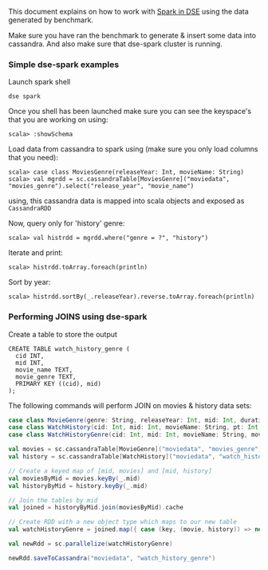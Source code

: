 This document explains on how to work with [Spark in DSE](http://www.datastax.com/documentation/datastax_enterprise/4.5/datastax_enterprise/spark/sparkTOC.html) using the data generated by benchmark.

Make sure you have ran the benchmark to generate & insert some data into cassandra. And also make sure that dse-spark cluster is running.

### Simple dse-spark examples

Launch spark shell

    dse spark

Once you shell has been launched make sure you can see the keyspace's that you are working on using:

    scala> :showSchema

Load data from cassandra to spark using (make sure you only load columns that you need):

    scala> case class MoviesGenre(releaseYear: Int, movieName: String)
    scala> val mgrdd = sc.cassandraTable[MoviesGenre]("moviedata", "movies_genre").select("release_year", "movie_name")

using, this cassandra data is mapped into scala objects and exposed as `CassandraRDD`

Now, query only for 'history' genre:

    scala> val histrdd = mgrdd.where("genre = ?", "history")

Iterate and print:

    scala> histrdd.toArray.foreach(println)

Sort by year:

    scala> histrdd.sortBy(_.releaseYear).reverse.toArray.foreach(println)

### Performing JOINS using dse-spark

Create a table to store the output

    CREATE TABLE watch_history_genre (
      cid INT,
      mid INT,
      movie_name TEXT,
      movie_genre TEXT,
      PRIMARY KEY ((cid), mid)
    );

The following commands will perform JOIN on movies & history data sets:

```scala
case class MovieGenre(genre: String, releaseYear: Int, mid: Int, duration: Int, movieName: String)
case class WatchHistory(cid: Int, mid: Int, movieName: String, pt: Int, ts: java.util.Date)
case class WatchHistoryGenre(cid: Int, mid: Int, movieName: String, movieGenre: String)

val movies = sc.cassandraTable[MovieGenre]("moviedata", "movies_genre").cache
val history = sc.cassandraTable[WatchHistory]("moviedata", "watch_history").cache

// Create a keyed map of [mid, movies] and [mid, history]
val moviesByMid = movies.keyBy(_.mid)
val historyByMid = history.keyBy(_.mid)

// Join the tables by mid
val joined = historyByMid.join(moviesByMid).cache

// Create RDD with a new object type which maps to our new table
val watchHistoryGenre = joined.map({ case (key, (movie, history)) => new WatchHistoryGenre(history.cid, movie.mid, movie.movieName, movie.genre) }).cache

val newRdd = sc.parallelize(watchHistoryGenre)

newRdd.saveToCassandra("moviedata", "watch_history_genre")
```